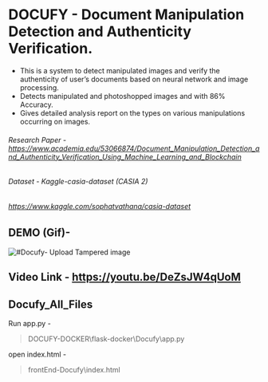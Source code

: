 
# DOCUFY - Document Manipulation Detection and Authenticity Verification.

- This is a system to detect manipulated images and verify the authenticity of user’s documents based on neural network and image processing.
-  Detects manipulated and photoshopped images and with 86% Accuracy.
-  Gives detailed analysis report on the types on various manipulations occurring on images.
###### Research Paper - https://www.academia.edu/53066874/Document_Manipulation_Detection_and_Authenticity_Verification_Using_Machine_Learning_and_Blockchain
###### Dataset - Kaggle-casia-dataset (CASIA 2)
###### https://www.kaggle.com/sophatvathana/casia-dataset
## DEMO (Gif)-

![#Docufy- Upload Tampered image](Docufy2.gif)


## Video Link - https://youtu.be/DeZsJW4qUoM
## Docufy_All_Files
Run app.py - 
> DOCUFY-DOCKER\flask-docker\Docufy\app.py

open index.html - 
> frontEnd-Docufy\index.html
